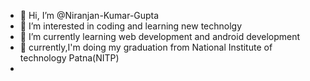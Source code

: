 - 👋 Hi, I’m @Niranjan-Kumar-Gupta
- 👀 I’m interested in coding and learning new technolgy
- 🌱 I’m currently learning web development and android development
- 🏫 currently,I'm doing my graduation from National Institute of technology Patna(NITP)
- 

<!---
Niranjan-Kumar-Gupta/Niranjan-Kumar-Gupta is a ✨ special ✨ repository because its `README.md` (this file) appears on your GitHub profile.
You can click the Preview link to take a look at your changes.
--->
